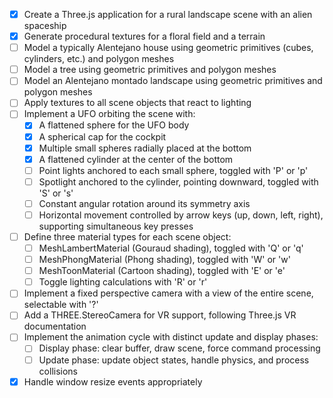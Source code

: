
* [X] Create a Three.js application for a rural landscape scene with an alien spaceship
* [X] Generate procedural textures for a floral field and a terrain
* [ ] Model a typically Alentejano house using geometric primitives (cubes, cylinders, etc.) and polygon meshes
* [ ] Model a tree using geometric primitives and polygon meshes
* [ ] Model an Alentejano montado landscape using geometric primitives and polygon meshes
* [ ] Apply textures to all scene objects that react to lighting
* [ ] Implement a UFO orbiting the scene with:
  * [X] A flattened sphere for the UFO body
  * [X] A spherical cap for the cockpit
  * [X] Multiple small spheres radially placed at the bottom
  * [X] A flattened cylinder at the center of the bottom
  * [ ] Point lights anchored to each small sphere, toggled with 'P' or 'p'
  * [ ] Spotlight anchored to the cylinder, pointing downward, toggled with 'S' or 's'
  * [ ] Constant angular rotation around its symmetry axis
  * [ ] Horizontal movement controlled by arrow keys (up, down, left, right), supporting simultaneous key presses
* [ ] Define three material types for each scene object:
  * [ ] MeshLambertMaterial (Gouraud shading), toggled with 'Q' or 'q'
  * [ ] MeshPhongMaterial (Phong shading), toggled with 'W' or 'w'
  * [ ] MeshToonMaterial (Cartoon shading), toggled with 'E' or 'e'
  * [ ] Toggle lighting calculations with 'R' or 'r'
* [ ] Implement a fixed perspective camera with a view of the entire scene, selectable with '?'
* [ ] Add a THREE.StereoCamera for VR support, following Three.js VR documentation
* [ ] Implement the animation cycle with distinct update and display phases:
  * [ ] Display phase: clear buffer, draw scene, force command processing
  * [ ] Update phase: update object states, handle physics, and process collisions
* [X] Handle window resize events appropriately
